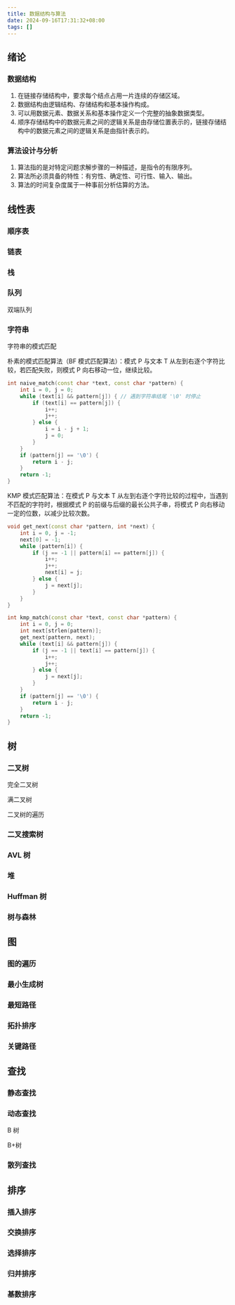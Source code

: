 ```yaml
---
title: 数据结构与算法
date: 2024-09-16T17:31:32+08:00
tags: []
---
```


## 绪论

### 数据结构

1. 在链接存储结构中，要求每个结点占用一片连续的存储区域。
2. 数据结构由逻辑结构、存储结构和基本操作构成。
3. 可以用数据元素、数据关系和基本操作定义一个完整的抽象数据类型。
4. 顺序存储结构中的数据元素之间的逻辑关系是由存储位置表示的，链接存储结构中的数据元素之间的逻辑关系是由指针表示的。

### 算法设计与分析

1. 算法指的是对特定问题求解步骤的一种描述，是指令的有限序列。
2. 算法所必须具备的特性：有穷性、确定性、可行性、输入、输出。
3. 算法的时间复杂度属于一种事前分析估算的方法。

## 线性表

### 顺序表

### 链表

### 栈

### 队列

双端队列

### 字符串

字符串的模式匹配

朴素的模式匹配算法（BF 模式匹配算法）：模式 P 与文本 T 从左到右逐个字符比较，若匹配失败，则模式 P 向右移动一位，继续比较。

```cpp
int naive_match(const char *text, const char *pattern) {
    int i = 0, j = 0;
    while (text[i] && pattern[j]) { // 遇到字符串结尾 '\0' 时停止
        if (text[i] == pattern[j]) {
            i++;
            j++;
        } else {
            i = i - j + 1;
            j = 0;
        }
    }
    if (pattern[j] == '\0') {
        return i - j;
    }
    return -1;
}
```

KMP 模式匹配算法：在模式 P 与文本 T 从左到右逐个字符比较的过程中，当遇到不匹配的字符时，根据模式 P 的前缀与后缀的最长公共子串，将模式 P 向右移动一定的位数，以减少比较次数。

```cpp
void get_next(const char *pattern, int *next) {
    int i = 0, j = -1;
    next[0] = -1;
    while (pattern[i]) {
        if (j == -1 || pattern[i] == pattern[j]) {
            i++;
            j++;
            next[i] = j;
        } else {
            j = next[j];
        }
    }
}

int kmp_match(const char *text, const char *pattern) {
    int i = 0, j = 0;
    int next[strlen(pattern)];
    get_next(pattern, next);
    while (text[i] && pattern[j]) {
        if (j == -1 || text[i] == pattern[j]) {
            i++;
            j++;
        } else {
            j = next[j];
        }
    }
    if (pattern[j] == '\0') {
        return i - j;
    }
    return -1;
}
```

## 树

### 二叉树

完全二叉树

满二叉树

二叉树的遍历

### 二叉搜索树

### AVL 树

### 堆

### Huffman 树

### 树与森林

## 图

### 图的遍历

### 最小生成树

### 最短路径

### 拓扑排序

### 关键路径

## 查找

### 静态查找

### 动态查找

B 树

B+树

### 散列查找

## 排序

### 插入排序

### 交换排序

### 选择排序

### 归并排序

### 基数排序
